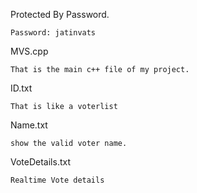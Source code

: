 
Protected By  Password.
      
    Password: jatinvats

MVS.cpp 

    That is the main c++ file of my project.

ID.txt

    That is like a voterlist 
    
Name.txt

    show the valid voter name.


VoteDetails.txt

    Realtime Vote details 
